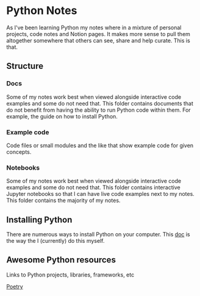 # Python Notes

As I've been learning Python my notes where in a mixture of personal projects, code notes and Notion pages. It makes more sense to pull them altogether somewhere that others can see, share and help curate. This is that.

## Structure

### Docs

Some of my notes work best when viewed alongside interactive code examples and some do not need that. This folder contains documents that do not benefit from having the ability to run Python code within them. For example, the guide on how to install Python.

### Example code

Code files or small modules and the like that show example code for given concepts.

### Notebooks

Some of my notes work best when viewed alongside interactive code examples and some do not need that. This folder contains interactive Jupyter notebooks so that I can have live code examples next to my notes. This folder contains the majority of my notes.

## Installing Python

There are numerous ways to install Python on your computer. This [doc](docs/installing-python.md) is the way the I (currently) do this myself.

## Awesome Python resources

Links to Python projects, libraries, frameworks, etc

[Poetry](https://python-poetry.org)
